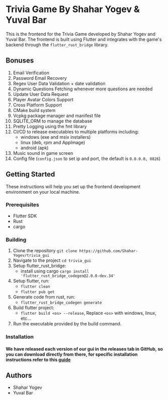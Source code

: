 # Trivia Game By Shahar Yogev & Yuval Bar

This is the frontend for the Trivia Game developed by Shahar Yogev and Yuval Bar. The frontend is built using Flutter
and integrates with the game's backend through the `flutter_rust_bridge` library.


## Bonuses

1. Email Verification
2. Password Email Recovery
3. Regex User Data Validation + date validation
4. Dynamic Questions Fetching whenever more questions are needed
5. Update User Data Request
6. Player Avatar Colors Support
7. Cross Platform Support
8. CMake build system
9. Vcpkg package manager and manifest file
10. SQLITE_ORM to manage the database
11. Pretty Logging using the fmt library
12. CI/CD to release executables to multiple platforms including:
    - windows (exe and msix installers)
    - linux (deb, rpm and AppImage)
    - android (apk)
13. Music sound in game screen
14. Config file (`config.json` to set ip and port, the default is `0.0.0.0, 8826`)


## Getting Started

These instructions will help you set up the frontend development environment on your local machine.

### Prerequisites

- Flutter SDK
- Rust
- cargo

### Building
1. Clone the repository `git clone https://github.com/Shahar-Yogev/trivia_gui`
2. Navigate to the project `cd trivia_gui` 
3. Setup flutter_rust_bridge:
    - install using cargo `cargo install 'flutter_rust_bridge_codegen@2.0.0-dev.34'`
4. Setup flutter, run:
    - `flutter clean`
    - `flutter pub get`
5. Generate code from rust, run:
    - `flutter_rust_bridge_codegen generate`
6. Build flutter project:
    - `flutter build <os> --release`, Replace `<os>` with windows, linux, etc...
7. Run the executable provided by the build command.

### Installation
#### We have released each version of our gui in the releases tab in GitHub, so you can download directly from there, for specific installation instructions refer to this [guide](INSTALLATION_INSTRUCTIONS.md)

## Authors
- Shahar Yogev
- Yuval Bar

